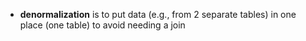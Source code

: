 - **denormalization** is to put data (e.g., from 2 separate tables) in one place (one table) to avoid needing a join
